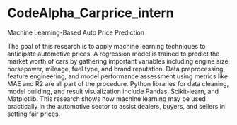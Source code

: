 # CodeAlpha_Carprice_intern
Machine Learning-Based Auto Price Prediction

 The goal of this research is to apply machine learning techniques to anticipate automotive prices.  A regression model is trained to predict the market worth of cars by gathering important variables including engine size, horsepower, mileage, fuel type, and brand reputation.  Data preprocessing, feature engineering, and model performance assessment using metrics like MAE and R2 are all part of the procedure.  Python libraries for data cleaning, model building, and result visualization include Pandas, Scikit-learn, and Matplotlib.  This research shows how machine learning may be used practically in the automotive sector to assist dealers, buyers, and sellers in setting fair prices.
